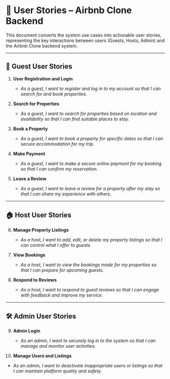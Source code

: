 # 📓 User Stories – Airbnb Clone Backend

This document converts the system use cases into actionable user stories, representing the key interactions between users (Guests, Hosts, Admin) and the Airbnb Clone backend system.

---

## 👥 Guest User Stories

1. **User Registration and Login**
   - *As a guest, I want to register and log in to my account so that I can search for and book properties.*

2. **Search for Properties**
   - *As a guest, I want to search for properties based on location and availability so that I can find suitable places to stay.*

3. **Book a Property**
   - *As a guest, I want to book a property for specific dates so that I can secure accommodation for my trip.*

4. **Make Payment**
   - *As a guest, I want to make a secure online payment for my booking so that I can confirm my reservation.*

5. **Leave a Review**
   - *As a guest, I want to leave a review for a property after my stay so that I can share my experience with others.*

---

## 🏠 Host User Stories

6. **Manage Property Listings**
   - *As a host, I want to add, edit, or delete my property listings so that I can control what I offer to guests.*

7. **View Bookings**
   - *As a host, I want to view the bookings made for my properties so that I can prepare for upcoming guests.*

8. **Respond to Reviews**
   - *As a host, I want to respond to guest reviews so that I can engage with feedback and improve my service.*

---

## 🛠️ Admin User Stories

9. **Admin Login**
   - *As an admin, I want to securely log in to the system so that I can manage and monitor user activities.*

10. **Manage Users and Listings**
   - *As an admin, I want to deactivate inappropriate users or listings so that I can maintain platform quality and safety.*

